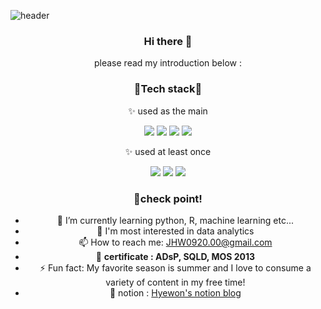 ![header](https://capsule-render.vercel.app/api?height=400&text=WELCOME%20&desc=Hyewon's%20github!)

<div align="center">

### Hi there 👋
please read my introduction below :

### 🏸Tech stack🏸

✨ used as the main

<img src="https://img.shields.io/badge/Python-3776AB?style=for-the-badge&logo=Python&logoColor=white">
<img src="https://img.shields.io/badge/Jupyter-F37626?style=for-the-badge&logo=Jupyter&logoColor=white">
<img src="https://img.shields.io/badge/Numpy-013243?style=for-the-badge&logo=Numpy&logoColor=white">
<img src="https://img.shields.io/badge/Pytorch-EE4C2C?style=for-the-badge&logo=Pytorch&logoColor=white">


  ✨ used at least once

<img src="https://img.shields.io/badge/C++-00599C?style=for-the-badge&logo=C++&logoColor=white">
<img src="https://img.shields.io/badge/MySQL-4479A1?style=for-the-badge&logo=MySQL&logoColor=white">
<img src="https://img.shields.io/badge/Redash-FF4500?style=for-the-badge&logo=Redash&logoColor=white">


### 📌check point!
  
- 🌱 I’m currently learning python, R, machine learning etc...
- 👯 I'm most interested in data analytics 
- 📫 How to reach me: JHW0920.00@gmail.com
- 💌 **certificate : ADsP, SQLD, MOS 2013**
- ⚡ Fun fact: My favorite season is summer and I love to consume a variety of content in my free time!
- 📕 notion : [Hyewon's notion blog](https://periodic-move-af0.notion.site/7eb78338402c4c0bbc018b0cb04b5011?v=d1c867e2604f42f69cbfef03644abd01)
</div>

